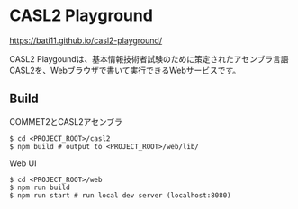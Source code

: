 # CASL2 Playground

https://bati11.github.io/casl2-playground/

CASL2 Playgoundは、基本情報技術者試験のために策定されたアセンブラ言語CASL2を、Webブラウザで書いて実行できるWebサービスです。

## Build

COMMET2とCASL2アセンブラ
```
$ cd <PROJECT_ROOT>/casl2
$ npm build # output to <PROJECT_ROOT>/web/lib/
```

Web UI
```
$ cd <PROJECT_ROOT>/web
$ npm run build
$ npm run start # run local dev server (localhost:8080)
```
